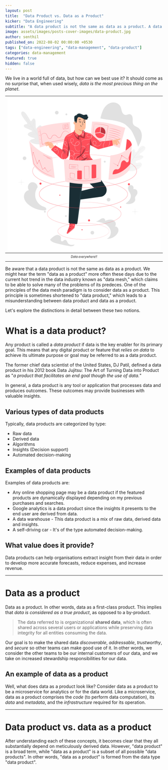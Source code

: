 ```yaml
---
layout: post
title:  "Data Product vs. Data as a Product"
kicker: "Data Engineering"
subtitle: "A data product is not the same as data as a product. A data product aids the accomplishment of the product's goal by using the data, whereas in data as a product, the data itself is seen as the actual product."
image: assets/images/posts-cover-images/data-product.jpg
author: senthil
published_on: 2022-08-02 00:00:00 +0530
tags: ["data-engineering", "data-management", "data-product"]
categories: data-management
featured: true
hidden: false
---
```


We live in a world full of data, but how can we best use it? It should come as no surprise that, when used wisely, *data is the most precious thing on the planet*.

|![Worlf full of data!](/assets/images/posts/world-full-of-data.jpg)|
|:-:|
|<sub><sup>*Data everywhere!!*</sup></sub>|<br/><br/>

Be aware that a data product is not the same as data as a product. We might hear the term "data as a product" more often these days due to the current hot trend in the data industry known as "data mesh," which claims to be able to solve many of the problems of its predeces. One of the principles of the data mesh paradigm is to consider data as a product. This principle is sometimes shortened to "data product," which leads to a misunderstanding between data product and data as a product. 

Let's explore the distinctions in detail between these two notions.

# What is a data product?
Any product is called a *data product* if data is the key enabler for its primary goal. This means that any digital product or feature that *relies on data* to achieve its ultimate purpose or goal may be referred to as a data product.

The former chief data scientist of the United States, DJ Patil, defined a data product in his 2012 book Data Jujitsu: The Art of Turning Data into Product as "*a product that facilitates an end goal though the use of data.*"

In general, a data product is any tool or application that processes data and produces outcomes. These outcomes may provide businesses with valuable insights.

## Various types of data products 
Typically, data products are categorized by type:

- Raw data
- Derived data
- Algorithms
- Insights (Decision support)
- Automated decision-making

## Examples of data products
Examples of data products are:
- Any online shopping page may be a data product if the featured products are dynamically displayed depending on my previous purchases and searches.
- Google analytics is a data product since the insights it presents to the end user are derived from data.
- A data warehouse - This data product is a mix of raw data, derived data and insights.
- A self-driving car - It's of the type automated decision-making. 

## What value does it provide?
Data products can help organisations extract insight from their data in order to develop more accurate forecasts, reduce expenses, and increase revenue.

---

# Data as a product
Data as a product. In other words, data as a first-class product. This implies that *data is considered as a true product*, as opposed to a by-product.

> The data referred to is organizational **shared data**, which is often shared across several users or applications while preserving data integrity for all entities consuming the data.

Our goal is to make the shared data *discoverable*, *addressable*, *trustworthy*, and *secure* so other teams can make good use of it. In other words, we consider the other teams to be our internal customers of our data, and we take on increased stewardship responsibilities for our data.

## An example of data as a product
Well, what does data as a product look like? Consider data as a product to be a microservice for analytics or for the data world. Like a microservice, data as a product comprises the *code* (to perform data computation), its *data* and *metadata*, and the *infrastructure* required for its operation.

---

# Data product vs. data as a product
After understanding each of these concepts, it becomes clear that they all substantially depend on meticulously derived data. However, "data product" is a broad term, while "data as a product" is a subset of all possible "data products". In other words, "data as a product" is formed from the data type "data product".
